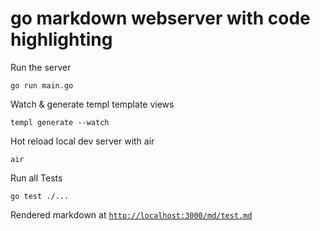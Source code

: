 # go markdown webserver with code highlighting
Run the server
```
go run main.go
```

Watch & generate templ template views
```
templ generate --watch
```

Hot reload local dev server with air
```
air
```

Run all Tests
```
go test ./...
```

Rendered markdown at [`http://localhost:3000/md/test.md`](http://localhost:3000/md/test.md)
